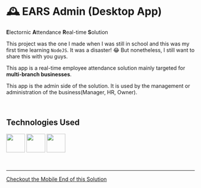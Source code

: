 # 🕰 EARS Admin (Desktop App)

**E**lectornic **A**ttendance **R**eal-time **S**olution

This project was the one I made when I was still in school and this was my first time learning `NodeJS`. It was a disaster! 😂 But nonetheless, I still want to share this with you guys. 

This app is a real-time employee attendance solution mainly targeted for **multi-branch businesses**.

This app is the admin side of the solution. It is used by the management or administration of the business(Manager, HR, Owner). 

<p>&nbsp;</p>

## Technologies Used

[<img height="50" src="https://cdn.jsdelivr.net/gh/devicons/devicon/icons/nodejs/nodejs-original.svg" />](https://nodejs.org/)
[<img height="50" src="https://cdn.jsdelivr.net/gh/devicons/devicon/icons/electron/electron-original.svg" />](https://www.electronjs.org/)
[<img height="50" src="https://cdn.jsdelivr.net/gh/devicons/devicon/icons/firebase/firebase-plain.svg" />](https://firebase.google.com/)

<p>&nbsp;</p>

---

[Checkout the Mobile End of this Solution](https://github.com/francis150/ears-attendance-app)

